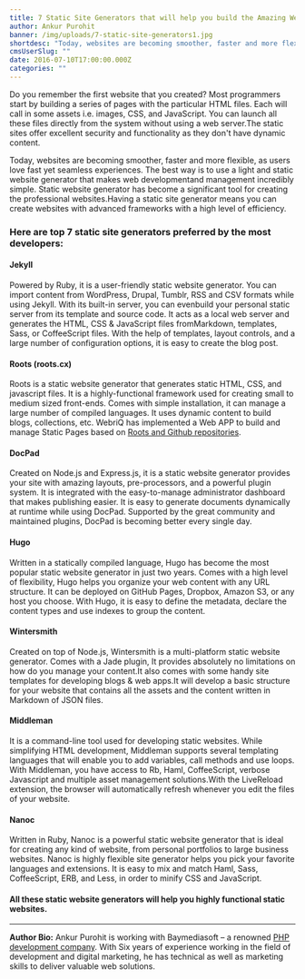```yaml
---
title: 7 Static Site Generators that will help you build the Amazing Websites
author: Ankur Purohit
banner: /img/uploads/7-static-site-generators1.jpg
shortdesc: "Today, websites are becoming smoother, faster and more flexible, as users love fast yet seamless experiences."
cmsUserSlug: ""
date: 2016-07-10T17:00:00.000Z
categories: ""
---
```


Do you remember the first website that you created? Most programmers start by building a series of pages with the particular HTML files. Each will call in some assets i.e. images, CSS, and JavaScript. You can launch all these files directly from the system without using a web server.The static sites offer excellent security and functionality as they don't have dynamic content.

Today, websites are becoming smoother, faster and more flexible, as users love fast yet seamless experiences. The best way is to use a light and static website generator that makes web developmentand management incredibly simple. Static website generator has become a significant tool for creating the professional websites.Having a static site generator means you can create websites with advanced frameworks with a high level of efficiency.

### **Here are top 7 static site generators preferred by the most developers:**

#### **Jekyll**

Powered by Ruby, it is a user-friendly static website generator. You can import content from WordPress, Drupal, Tumblr, RSS and CSV formats while using Jekyll. With its built-in server, you can evenbuild your personal static server from its template and source code. It acts as a local web server and generates the HTML, CSS & JavaScript files fromMarkdown, templates, Sass, or CoffeeScript files. With the help of templates, layout controls, and a large number of configuration options, it is easy to create the blog post. 

#### **Roots (roots.cx)**

Roots is a static website generator that generates static HTML, CSS, and javascript files. It is a highly-functional framework used for creating small to medium sized front-ends. Comes with simple installation, it can manage a large number of compiled languages. It uses dynamic content to build blogs, collections, etc. WebriQ has implemented a Web APP to build and manage Static Pages based on [Roots and Github repositories](http://app.webriq.com/sites/create).

#### **DocPad**

Created on Node.js and Express.js, it is a static website generator provides your site with amazing layouts, pre-processors, and a powerful plugin system. It is integrated with the easy-to-manage administrator dashboard that makes publishing easier. It is easy to generate documents dynamically at runtime while using DocPad. Supported by the great community and maintained plugins, DocPad is becoming better every single day.

#### **Hugo**

Written in a statically compiled language, Hugo has become the most popular static website generator in just two years. Comes with a high level of flexibility, Hugo helps you organize your web content with any URL structure. It can be deployed on GitHub Pages, Dropbox, Amazon S3, or any host you choose. With Hugo, it is easy to define the metadata, declare the content types and use indexes to group the content.

#### **Wintersmith**
Created on top of Node.js, Wintersmith is a multi-platform static website generator. Comes with a Jade plugin, It provides absolutely no limitations on how do you manage your content.It also comes with some handy site templates for developing blogs & web apps.It will develop a basic structure for your website that contains all the assets and the content written in Markdown of JSON files.

#### **Middleman**

It is a command-line tool used for developing static websites. While simplifying HTML development, Middleman supports several templating languages that will enable you to add variables, call methods and use loops. With Middleman, you have access to Rb, Haml, CoffeeScript, verbose Javascript and multiple asset management solutions.With the LiveReload extension, the browser will automatically refresh whenever you edit the files of your website.

#### **Nanoc**

Written in Ruby, Nanoc is a powerful static website generator that is ideal for creating any kind of website, from personal portfolios to large business websites. Nanoc is highly flexible site generator helps you pick your favorite languages and extensions. It is easy to mix and match Haml, Sass, CoffeeScript, ERB, and Less, in order to minify CSS and JavaScript.

#### All these static website generators will help you highly functional static websites.

---

**Author Bio:** Ankur Purohit is working with Baymediasoft – a renowned [PHP development company](http://www.baymediasoft.com/services/web-development-company/php-development-company-india.html). With Six years of experience working in the field of development and digital marketing, he has technical as well as marketing skills to deliver valuable web solutions.